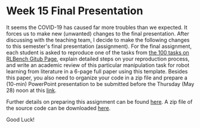 # Week 15 Final Presentation

It seems the COVID-19 has caused far more troubles than we expected. It forces us to make new (unwanted) changes to the final presentation. After discussing with the teaching team, I decide to make the following changes to this semester's final presentation (assignment). For the final assignment, each student is asked to reproduce one of the tasks from [the 100 tasks on RLBench Gitub Page](https://github.com/stepjam/RLBench), explain detailed steps on your reproduction process, and write an academic review of this particular manipulation task for robot learning from literature in a 6-page full paper using this template. Besides this paper, you also need to organize your code in a zip file and prepare a (10-min) PowerPoint presentation to be submitted before the Thursday (May 28) noon at this [link](https://jinshuju.net/f/wsq98y).

Further details on preparing this assignment can be found [here](overleafCode/A_Template_for_ME336_Final_Paper.pdf). A zip file of the source code can be downloaded [here](overleafCode.zip).

Good Luck!
